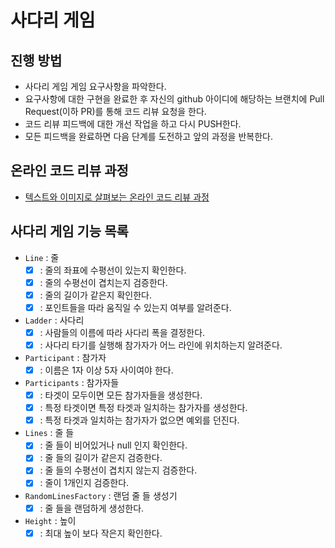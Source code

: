 # 사다리 게임
## 진행 방법
* 사다리 게임 게임 요구사항을 파악한다.
* 요구사항에 대한 구현을 완료한 후 자신의 github 아이디에 해당하는 브랜치에 Pull Request(이하 PR)를 통해 코드 리뷰 요청을 한다.
* 코드 리뷰 피드백에 대한 개선 작업을 하고 다시 PUSH한다.
* 모든 피드백을 완료하면 다음 단계를 도전하고 앞의 과정을 반복한다.

## 온라인 코드 리뷰 과정
* [텍스트와 이미지로 살펴보는 온라인 코드 리뷰 과정](https://github.com/nextstep-step/nextstep-docs/tree/master/codereview)

## 사다리 게임 기능 목록
* `Line` : 줄
    * [x] : 줄의 좌표에 수평선이 있는지 확인한다.
    * [x] : 줄의 수평선이 겹치는지 검증한다.
    * [x] : 줄의 길이가 같은지 확인한다.
    * [x] : 포인트들을 따라 움직일 수 있는지 여부를 알려준다.

* `Ladder` : 사다리
    * [x] : 사람들의 이름에 따라 사다리 폭을 결정한다.
    * [x] : 사다리 타기를 실행해 참가자가 어느 라인에 위치하는지 알려준다.

* `Participant` : 참가자
    * [x] : 이름은 1자 이상 5자 사이여야 한다.

* `Participants` : 참가자들
    * [x] : 타겟이 모두이면 모든 참가자들을 생성한다.
    * [x] : 특정 타겟이면 특정 타겟과 일치하는 참가자를 생성한다.
    * [x] : 특정 타겟과 일치하는 참가자가 없으면 예외를 던진다.

* `Lines` : 줄 들
    * [x] : 줄 들이 비어있거나 null 인지 확인한다. 
    * [x] : 줄 들의 길이가 같은지 검증한다.
    * [x] : 줄 들의 수평선이 겹치지 않는지 검증한다.
    * [x] : 줄이 1개인지 검증한다.

* `RandomLinesFactory` : 랜덤 줄 들 생성기
    * [x] : 줄 들을 랜덤하게 생성한다.

* `Height` : 높이
    * [x] : 최대 높이 보다 작은지 확인한다.
